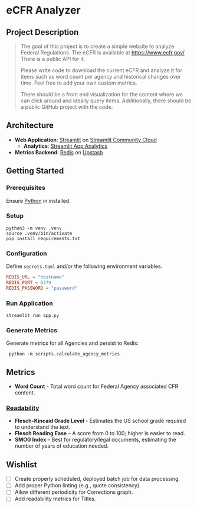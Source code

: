 # eCFR Analyzer

## Project Description

> The goal of this project is to create a simple website to analyze Federal Regulations.
> The eCFR is available at https://www.ecfr.gov/. There is a public API for it.
>
> Please write code to download the current eCFR and analyze it for items such as word count per agency and historical
> changes over time.
> Feel free to add your own custom metrics.
>
> There should be a front end visualization for the content where we can click around and ideally query items.
> Additionally, there should be a public GitHub project with the code.

## Architecture

- **Web Application**: [Streamlit](https://github.com/streamlit/streamlit)
  on [Streamlit Community Cloud](https://streamlit.io/cloud)
  - **Analytics**: [Streamlit App Analytics](https://docs.streamlit.io/deploy/streamlit-community-cloud/manage-your-app/app-analytics)
- **Metrics Backend**: [Redis](https://redis.io/) on [Upstash](https://upstash.com/)

## Getting Started

### Prerequisites

Ensure [Python](https://www.python.org/downloads/) in installed.

### Setup

```shell
python3 -m venv .venv
source .venv/bin/activate
pip install requirements.txt
```

### Configuration

Define `secrets.toml` and/or the following environment variables.
```toml
REDIS_URL = "hostname"
REDIS_PORT = 6379
REDIS_PASSWORD = "password"
```

### Run Application

```shell
streamlit run app.py
```

### Generate Metrics

Generate metrics for all Agencies and persist to Redis:

```shell
 python -m scripts.calculate_agency_metrics
```

## Metrics

- **Word Count** - Total word count for Federal Agency associated CFR content. 
 
### [Readability](https://pypi.org/project/py-readability-metrics/)
- **Flesch-Kincaid Grade Level** - Estimates the US school grade required to understand the text.
- **Flesch Reading Ease** – A score from 0 to 100; higher is easier to read.
- **SMOG Index** – Best for regulatory/legal documents, estimating the number of years of education needed.

## Wishlist

- [ ] Create properly scheduled, deployed batch job for data processing.
- [ ] Add proper Python linting (e.g., quote consistency).
- [ ] Allow different periodicity for Corrections graph.
- [ ] Add readability metrics for Titles.